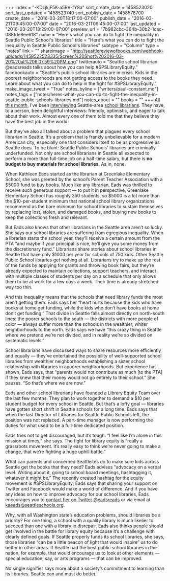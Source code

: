 +++
index = "-KDLjkjF5K-a5RV-fY8a"
sort_create_date = 1458523020
sort_last_updated = 1458523740
sort_publish_date = 1458578700
create_date = "2016-03-20T18:17:00-07:00"
publish_date = "2016-03-21T09:45:00-07:00"
date = "2016-03-21T09:45:00-07:00"
last_updated = "2016-03-20T18:29:00-07:00"
preview_url = "7b982cbc-364b-30b2-1cac-088fde9ee618"
name = "Here's what you can do to fight the inequality in Seattle Public School's libraries"
title = "Here's what you can do to fight the inequality in Seattle Public School's libraries"
subtype = "Column"
type = "notes"
link = ""
shareimage = "http://seattlereviewofbooks.com/webhook-uploads/1458522523335/Screen%20Shot%202016-03-20%20at%206.07.59%20PM.png"
twitterauto = "Seattle school librarian @eadsreads talks about how you can help #SPSLibraryEquity."
facebookauto = "Seattle's public school libraries are in crisis. Kids in the poorest neighborhoods are not getting access to the books they need.  Learn about what you can do to help in the fight for #SPSLibraryEquity."
make_image_tweet = "True"
notes_byline = ["writers/paul-constant.md"]
notes_tags = ["notes/heres-what-you-can-do-to-fight-the-inequality-in-seattle-public-schools-libraries.md"]
notes_about = ""
books = ""
+++
[All this month](http://seattlereviewofbooks.com/notes/2016/03/02/meet-jeffrey-riley-the-school-librarian-at-queen-anne-elementary/), I’ve been [interviewing](http://seattlereviewofbooks.com/notes/2016/03/09/trying-to-make-a-splash-as-a-librarian-bring-cookies/) Seattle-area [school librarians](http://seattlereviewofbooks.com/notes/2016/03/14/give-the-people-what-they-want-ninjas-and-haunted-things/). They have, to a person, been delightful interviews: friendly, optimistic, and eager to talk about their work. Almost every one of them told me that they believe they have the best job in the world. 

But they’ve also all talked about a problem that plagues every school librarian in Seattle. It’s a problem that is frankly unbelievable for a modern American city, especially one that considers itself to be as progressive as Seattle does. To be blunt: Seattle Public Schools' libraries are criminally underfunded. Not only are school librarians in Seattle all expected to perform a more than full-time job on a half-time salary, but there is **no budget to buy materials for school libraries**. As in, none.

When Kathleen Eads started as the librarian at Greenlake Elementary School, she was greeted by the school’s Parent Teacher Association with a $5000 fund to buy books. Much like any librarian, Eads was thrilled to receive such generous support — to put it in perspective, Greenlake Elementary School has roughly 350 students, so $5000 is a lot more than the $10-per-student minimum that national school library organizations recommend as the bare minimum for school libraries to sustain themselves by replacing lost, stolen, and damaged books, and buying new books to keep the collections fresh and relevant.

But Eads also knows that other librarians in the Seattle area aren’t so lucky. She says our school libraries are suffering from egregious inequality. When a librarian starts the school year, they’ll receive a certain amount from the PTA “and maybe if your principal is nice, he’ll give you some money from the discretionary fund.” Librarians share stories about school libraries in Seattle that have only $1000 per year for schools of 750 kids. Other Seattle Public School libraries get nothing at all. Librarians try to make up the rest of the funds by applying for grants and throwing book fairs, but they’re already expected to maintain collections, support teachers, and interact with multiple classes of students per day on a schedule that only allows them to be at work for a few days a week. Their time is already stretched way too thin.

And this inequality means that the schools that need library funds the most aren’t getting them. Eads says her “heart hurts because the kids who have books at home get funding, while the kids who don’t have books at home don’t get funding.” That divide in Seattle falls almost directly on north-south lines: the poorer schools to the south — the districts with more people of color — always suffer more than the schools in the wealthier, whiter neighborhoods to the north. Eads says we have “this crazy thing in Seattle where we pretend we’re not divided, and in reality we’re so divided on systematic levels.” 

School librarians have discussed ways to share resources more efficiently and equally — they’ve entertained the possibility of well-supported school libraries from wealthier neighborhoods establishing a sister school relationship with libraries in apoorer neighborhoods. But experience has shown, Eads says, that “parents would not contribute as much [to the PTA] if they knew that their money would not go entirely to their school.” She pauses. “So that’s where we are now.”

Eads and other school librarians have founded a Library Equity Team over the last few months. They plan to work together to demand a $10 per student budget for every school in Seattle. But that’s a lofty goal — libraries have gotten short shrift in Seattle schools for a long time. Eads says that when the last Director of Libraries for Seattle Public Schools left, the position was not replaced. A part-time manager is now performing the duties for what used to be a full-time dedicated position.

Eads tries not to get discouraged, but it’s tough. “I feel like I’m alone in this mission at times,” she says. The fight for library equity is “really a grassroots movement. It’s really easy to think we’re never going to make a change, that we’re fighting a huge uphill battle.”

What can parents and concerned Seattleites do to make sure kids across Seattle get the books that they need? Eads advises “advocacy on a verbal level. Writing about it, going to school board meetings, hashtagging it, whatever it might be.” The recently created hashtag for the equity movement is #SPSLibraryEquity; Eads says that sharing your support on Twitter and Facebook would make a world of difference. And if you have any ideas on how to improve advocacy for our school libraries, Eads encourages you to [contact her on Twitter @eadsreads](https://twitter.com/eadsreads) or via email at kaeads@seattleschools.org.

Why, with all Washington state’s education problems, should libraries be a priority? For one thing, a school with a quality library is much likelier to succeed than one with a library in disrepair. Eads also thinks people should get involved in the battle for library equity because it’s a challenge with clearly defined goals. If Seattle properly funds its school libraries, she says, those libraries “can be a little beacon of light that would inspire” us to do better in other areas. If Seattle had the best public school libraries in the nation, for example, that would encourage us to look at other elements — special education, say, or arts programs — that can be improved. 

No single signifier says more about a society’s commitment to learning than its libraries. Seattle can and must do better.
